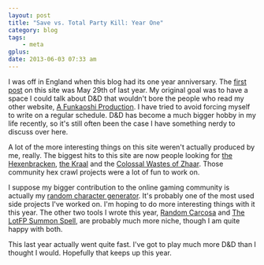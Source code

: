 ```yaml
---
layout: post
title: "Save vs. Total Party Kill: Year One"
category: blog
tags:
    - meta
gplus:
date: 2013-06-03 07:33 am
---
```


I was off in England when this blog had its one year anniversary. The [first post][1] on this site was May 29th of last year.  My original goal was to have a space I could talk about D&D that wouldn't bore the people who read my other website, [A Funkaoshi Production][1]. I have tried to avoid forcing myself to write on a regular schedule. D&D has become a much bigger hobby in my life recently, so it's still often been the case I have something nerdy to discuss over here.

A lot of the more interesting things on this site weren't actually produced by me, really. The biggest hits to this site are now people looking for [the Hexenbracken][7], [the Kraal][8] and the [Colossal Wastes of Zhaar][9]. Those community hex crawl projects were a lot of fun to work on.

I suppose my bigger contribution to the online gaming community is actually my [random character generator][4]. It's probably one of the most used side projects I've worked on. I'm hoping to do more interesting things with it this year. The other two tools I wrote this year, [Random Carcosa][5] and [The LotFP Summon Spell][6], are probably much more niche, though I am quite happy with both.

This last year actually went quite fast. I've got to play much more D&D than I thought I would. Hopefully that keeps up this year.


[1]: /review/crawl-fanzine/
[2]: http://funkaoshi.com/
[3]: http://funkaoshi.com/blog/old-school-dd/
[4]: http://character.totalpartykill.ca/basic/
[5]: http://carcosa.totalpartykill.ca/
[6]: http://summon.totalpartykill.ca/
[7]: /grab-bag/hexenbracken/
[8]: /grab-bag/kraal/
[9]: /grab-bag/wastes/